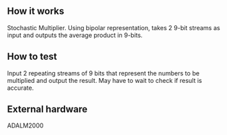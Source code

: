 <!---

This file is used to generate your project datasheet. Please fill in the information below and delete any unused
sections.

You can also include images in this folder and reference them in the markdown. Each image must be less than
512 kb in size, and the combined size of all images must be less than 1 MB.
-->

## How it works
Stochastic Multiplier. Using bipolar representation, takes 2 9-bit streams as input and outputs the average product in 9-bits.

## How to test
Input 2 repeating streams of 9 bits that represent the numbers to be multiplied and output the result. May have to wait to check if result is accurate.

## External hardware
ADALM2000
